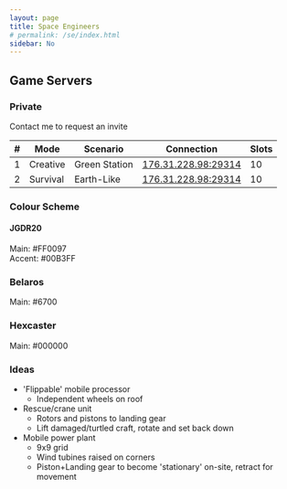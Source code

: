 ```yaml
---
layout: page
title: Space Engineers
# permalink: /se/index.html
sidebar: No
---
```

## Game Servers

### Private
Contact me to request an invite

| # 	| Mode 	| Scenario 	| Connection 	| Slots 	|
|-	|-	|-	|-	|-	|
| 1 	| Creative 	| Green Station 	| <a href="steam://connect/176.31.228.98:29314">176.31.228.98:29314</a> 	| 10 	|
| 2 	| Survival 	| Earth-Like 	| <a href="steam://connect/176.31.228.98:29314">176.31.228.98:29314</a> 	| 10 	|

### Colour Scheme

#### JGDR20
Main: #FF0097  
Accent: #00B3FF

### Belaros
Main: #6700

### Hexcaster
Main: #000000

### Ideas

* 'Flippable' mobile processor
  * Independent wheels on roof
* Rescue/crane unit
  * Rotors and pistons to landing gear
  * Lift damaged/turtled craft, rotate and set back down
* Mobile power plant
  * 9x9 grid
  * Wind tubines raised on corners
  * Piston+Landing gear to become 'stationary' on-site, retract for movement